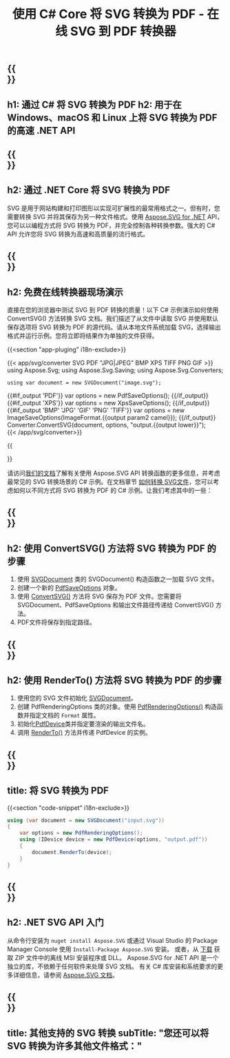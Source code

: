 ﻿---
translation: true
template: ./../_template-child.md
title: 使用 C# Core 将 SVG 转换为 PDF - 在线 SVG 到 PDF 转换器
description: 在 Windows、macOS 和 Linux 上使用 .NET Core API 加载和转换 SVG 为 PDF。免费试用在线 SVG 到 PDF 转换器！
url: /net/conversion/svg-to-pdf/
family: svg
platformtag: net
feature: conversion
informat: SVG
outformat: PDF
otherformats: GIF JPEG PNG TIFF BMP PDF XPS
---

{{<section banner>}}
---
h1: 通过 C# 将 SVG 转换为 PDF
h2: 用于在 Windows、macOS 和 Linux 上将 SVG 转换为 PDF 的高速 .NET API
---

{{<section overview>}}
---
h2: 通过 .NET Core 将 SVG 转换为 PDF
---

SVG 是用于网站构建和打印图形以实现可扩展性的最常用格式之一。但有时，您需要转换 SVG 并将其保存为另一种文件格式。使用 [Aspose.SVG for .NET](https://products.aspose.com/svg/net/) API，您可以以编程方式将 SVG 转换为 PDF，并完全控制各种转换参数。强大的 C# API 允许您将 SVG 转换为高速和高质量的流行格式。


{{<section demos>}}
---
h2: 免费在线转换器现场演示
---

直接在您的浏览器中测试 SVG 到 PDF 转换的质量！以下 C# 示例演示如何使用 ConvertSVG() 方法转换 SVG 文档。我们描述了从文件中读取 SVG 并使用默认保存选项将 SVG 转换为 PDF 的源代码。请从本地文件系统加载 SVG，选择输出格式并运行示例。您将立即将结果作为单独的文件获得。

{{<section "app-pluging" i18n-exclude>}}

{{< app/svg/converter SVG PDF "JPG|JPEG" BMP XPS TIFF PNG GIF >}}
using Aspose.Svg;
using Aspose.Svg.Saving;
using Aspose.Svg.Converters;

    using var document = new SVGDocument("image.svg");
{{#if_output 'PDF'}}
    var options = new PdfSaveOptions();
{{/if_output}}
{{#if_output 'XPS'}}
    var options = new XpsSaveOptions();
{{/if_output}}
{{#if_output 'BMP' 'JPG' 'GIF' 'PNG' 'TIFF'}}
    var options = new ImageSaveOptions(ImageFormat.{{output param2 camel}});
{{/if_output}}
    Converter.ConvertSVG(document, options, "output.{{output lower}}");   
{{< /app/svg/converter>}} 

{{<section documentation>}}

请访问<a href="https://docs.aspose.com/svg/net/how-to-work-with-aspose-svg-api/converting/" target="_blank">我们的文档</a>了解有关使用 Aspose.SVG API 转换函数的更多信息，并考虑最常见的 SVG 转换场景的 C# 示例。在文档章节 <a href="https://docs.aspose.com/svg/net/how-to-work-with-aspose-svg-api/converting/" target="_blank">如何转换 SVG文件</a>，您可以考虑如何以不同方式将 SVG 转换为 PDF 的 C# 示例。让我们考虑其中的一些：

{{<section steps1>}}
---
h2: 使用 ConvertSVG() 方法将 SVG 转换为 PDF 的步骤
---
1. 使用 [SVGDocument](https://reference.aspose.com/svg/net/aspose.svg/svgdocument) 类的 SVGDocument() 构造函数之一加载 SVG 文件。
1. 创建一个新的 [PdfSaveOptions](https://reference.aspose.com/svg/net/aspose.svg.saving/pdfsaveoptions) 对象。
1. 使用 [ConvertSVG()](https://reference.aspose.com/svg/net/aspose.svg.converters/converter/convertsvg/) 方法将 SVG 保存为 PDF 文件。您需要将 SVGDocument、PdfSaveOptions 和输出文件路径传递给 ConvertSVG() 方法。
1. PDF文件将保存到指定路径。



{{<section steps2>}}
---
h2: 使用 RenderTo() 方法将 SVG 转换为 PDF 的步骤
---
1. 使用您的 SVG 文件初始化 [SVGDocument](https://reference.aspose.com/svg/net/aspose.svg/svgdocument)。
1. 创建 PdfRenderingOptions 类的对象。使用 [PdfRenderingOptions()](https://reference.aspose.com/svg/net/aspose.svg.rendering.pdf/pdfrenderingoptions/constructors/1) 构造函数并指定文档的 `Format` 属性。
1. 初始化[PdfDevice](https://reference.aspose.com/svg/net/aspose.svg.rendering.pdf/pdfdevice)类并指定要渲染的输出文件名。
1. 调用 [RenderTo()](https://reference.aspose.com/svg/net/aspose.svg/svgdocument/methods/renderto) 方法并传递 PdfDevice 的实例。



{{<section code-text>}}
---
title: 将 SVG 转换为 PDF
---

{{<section "code-snippet" i18n-exclude>}}

```cs
using (var document = new SVGDocument("input.svg"))
{
	var options = new PdfRenderingOptions();
	using (IDevice device = new PdfDevice(options, "output.pdf"))
	{
		document.RenderTo(device);                    
	}
}
```

{{<section get-started>}}
---
h2: .NET SVG API 入门
---

从命令行安装为 ```nuget install Aspose.SVG``` 或通过 Visual Studio 的 Package Manager Console 使用 ```Install-Package Aspose.SVG``` 安装。
或者，从 [下载](https://releases.aspose.com/svg/net/) 获取 ZIP 文件中的离线 MSI 安装程序或 DLL。 Aspose.SVG for .NET API 是一个独立的库，不依赖于任何软件来处理 SVG 文档。
 有关 C# 库安装和系统要求的更多详细信息，请参阅 [Aspose.SVG 文档](https://docs.aspose.com/svg/net/getting-started/)。

 {{<section other-conversions>}}
---
title: 其他支持的 SVG 转换
subTitle: "您还可以将 SVG 转换为许多其他文件格式："
---